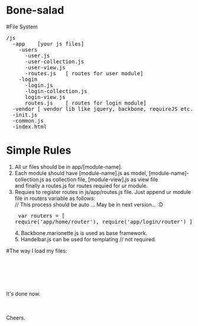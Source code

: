 # Bone-salad

#File System
<pre>/js
  -app    [your js files]
    -users
      -user.js
      -user-collection.js
      -user-view.js
      -routes.js   [ routes for user module]
    -login
      -login.js
      -login-collection.js
      login-view.js
      routes.js    [ routes for login module]
  -vendor [ vendor lib like jquery, backbone, requireJS etc.]
  -init.js
  -common.js
  -index.html
</pre>
  
  # Simple Rules
  1. All ur files should be in app/[module-name].<br />
  2. Each module should have [module-name].js as model, [module-name]-collection.js as collection file, [module-view].js as view file<br />
     and finally a routes.js for routes requied for ur module.<br />
  3. Requies to register routes in js/app/routes.js file. Just append ur module file in routers variable as follows:<br />
      // This process should be auto ... May be in next version... :D<br />
    <pre>  var routers  = [
						require('app/home/router'),
						require('app/login/router')
					];
	</pre>
	4. Backbone.marionette.js is used as base framework.<br />
	5. Handelbar.js can be used for templating // not required.<br />

#The way I load my files:
	<script src="js/vendor/jquery.js"></script><br />
  	<script src="js/vendor/handlebars.js"></script><br />
  	<script src="js/vendor/underscore.js"></script><br />
  	<script src="js/vendor/backbone.js"></script><br />
  	<script src="js/vendor/backbone.marionette.js"></script><br />
  	<script data-main="init" src="js/vendor/require.js"></script><br />

It's done now.<br /><br /><br />

Cheers.<br />
